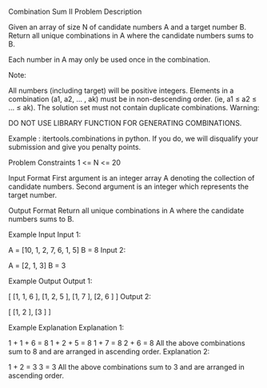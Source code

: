 Combination Sum II
Problem Description

Given an array of size N of candidate numbers A and a target number B. Return all unique combinations in A where the candidate numbers sums to B.

Each number in A may only be used once in the combination.

Note:

All numbers (including target) will be positive integers.
Elements in a combination (a1, a2, … , ak) must be in non-descending order. (ie, a1 ≤ a2 ≤ … ≤ ak).
The solution set must not contain duplicate combinations.
Warning:

DO NOT USE LIBRARY FUNCTION FOR GENERATING COMBINATIONS.

Example : itertools.combinations in python. If you do, we will disqualify your submission and give you penalty points.



Problem Constraints
1 <= N <= 20



Input Format
First argument is an integer array A denoting the collection of candidate numbers.
Second argument is an integer which represents the target number.



Output Format
Return all unique combinations in A where the candidate numbers sums to B.



Example Input
Input 1:

 A = [10, 1, 2, 7, 6, 1, 5]
 B = 8
Input 2:

 A = [2, 1, 3]
 B = 3


Example Output
Output 1:

 [ 
  [1, 1, 6 ],
  [1, 2, 5 ],
  [1, 7 ], 
  [2, 6 ] 
 ]
Output 2:

 [
  [1, 2 ],
  [3 ]
 ]


Example Explanation
Explanation 1:

 1 + 1 + 6 = 8
 1 + 2 + 5 = 8
 1 + 7 = 8
 2 + 6 = 8
 All the above combinations sum to 8 and are arranged in ascending order.
Explanation 2:

 1 + 2 = 3
 3 = 3
 All the above combinations sum to 3 and are arranged in ascending order.